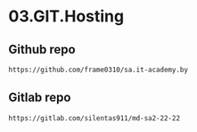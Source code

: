 # 03.GIT.Hosting  
  
## Github repo  
```sh  
https://github.com/frame0310/sa.it-academy.by  
```  
## Gitlab repo  
```sh  
https://gitlab.com/silentas911/md-sa2-22-22  
```



